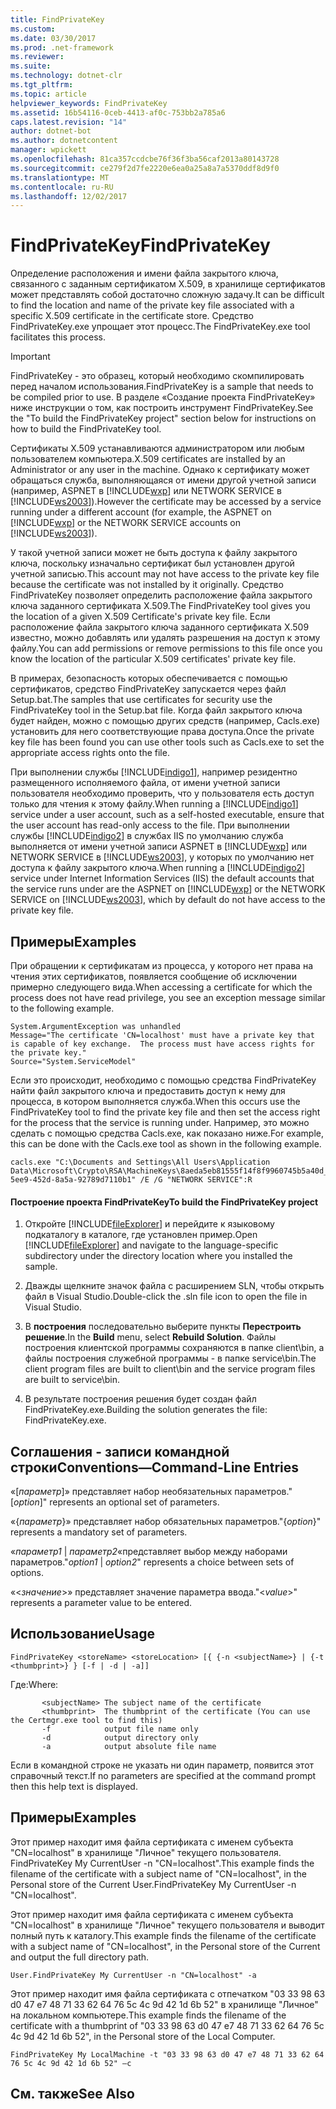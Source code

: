 ```yaml
---
title: FindPrivateKey
ms.custom: 
ms.date: 03/30/2017
ms.prod: .net-framework
ms.reviewer: 
ms.suite: 
ms.technology: dotnet-clr
ms.tgt_pltfrm: 
ms.topic: article
helpviewer_keywords: FindPrivateKey
ms.assetid: 16b54116-0ceb-4413-af0c-753bb2a785a6
caps.latest.revision: "14"
author: dotnet-bot
ms.author: dotnetcontent
manager: wpickett
ms.openlocfilehash: 81ca357ccdcbe76f36f3ba56caf2013a80143728
ms.sourcegitcommit: ce279f2d7fe2220e6ea0a25a8a7a5370ddf8d9f0
ms.translationtype: MT
ms.contentlocale: ru-RU
ms.lasthandoff: 12/02/2017
---
```

# <a name="findprivatekey"></a><span data-ttu-id="f60db-102">FindPrivateKey</span><span class="sxs-lookup"><span data-stu-id="f60db-102">FindPrivateKey</span></span>
<span data-ttu-id="f60db-103">Определение расположения и имени файла закрытого ключа, связанного с заданным сертификатом X.509, в хранилище сертификатов может представлять собой достаточно сложную задачу.</span><span class="sxs-lookup"><span data-stu-id="f60db-103">It can be difficult to find the location and name of the private key file associated with a specific X.509 certificate in the certificate store.</span></span> <span data-ttu-id="f60db-104">Средство FindPrivateKey.exe упрощает этот процесс.</span><span class="sxs-lookup"><span data-stu-id="f60db-104">The FindPrivateKey.exe tool facilitates this process.</span></span>  
  
> [!IMPORTANT]
>  <span data-ttu-id="f60db-105">FindPrivateKey - это образец, который необходимо скомпилировать перед началом использования.</span><span class="sxs-lookup"><span data-stu-id="f60db-105">FindPrivateKey is a sample that needs to be compiled prior to use.</span></span> <span data-ttu-id="f60db-106">В разделе «Создание проекта FindPrivateKey» ниже инструкции о том, как построить инструмент FindPrivateKey.</span><span class="sxs-lookup"><span data-stu-id="f60db-106">See the "To build the FindPrivateKey project" section below for instructions on how to build the FindPrivateKey tool.</span></span>  
  
 <span data-ttu-id="f60db-107">Сертификаты X.509 устанавливаются администратором или любым пользователем компьютера.</span><span class="sxs-lookup"><span data-stu-id="f60db-107">X.509 certificates are installed by an Administrator or any user in the machine.</span></span> <span data-ttu-id="f60db-108">Однако к сертификату может обращаться служба, выполняющаяся от имени другой учетной записи (например, ASPNET в [!INCLUDE[wxp](../../../../includes/wxp-md.md)] или NETWORK SERVICE в [!INCLUDE[ws2003](../../../../includes/ws2003-md.md)]).</span><span class="sxs-lookup"><span data-stu-id="f60db-108">However the certificate may be accessed by a service running under a different account (for example, the ASPNET on [!INCLUDE[wxp](../../../../includes/wxp-md.md)] or the NETWORK SERVICE accounts on [!INCLUDE[ws2003](../../../../includes/ws2003-md.md)]).</span></span>  
  
 <span data-ttu-id="f60db-109">У такой учетной записи может не быть доступа к файлу закрытого ключа, поскольку изначально сертификат был установлен другой учетной записью.</span><span class="sxs-lookup"><span data-stu-id="f60db-109">This account may not have access to the private key file because the certificate was not installed by it originally.</span></span> <span data-ttu-id="f60db-110">Средство FindPrivateKey позволяет определить расположение файла закрытого ключа заданного сертификата X.509.</span><span class="sxs-lookup"><span data-stu-id="f60db-110">The FindPrivateKey tool gives you the location of a given X.509 Certificate's private key file.</span></span> <span data-ttu-id="f60db-111">Если расположение файла закрытого ключа заданного сертификата X.509 известно, можно добавлять или удалять разрешения на доступ к этому файлу.</span><span class="sxs-lookup"><span data-stu-id="f60db-111">You can add permissions or remove permissions to this file once you know the location of the particular X.509 certificates' private key file.</span></span>  
  
 <span data-ttu-id="f60db-112">В примерах, безопасность которых обеспечивается с помощью сертификатов, средство FindPrivateKey запускается через файл Setup.bat.</span><span class="sxs-lookup"><span data-stu-id="f60db-112">The samples that use certificates for security use the FindPrivateKey tool in the Setup.bat file.</span></span> <span data-ttu-id="f60db-113">Когда файл закрытого ключа будет найден, можно с помощью других средств (например, Cacls.exe) установить для него соответствующие права доступа.</span><span class="sxs-lookup"><span data-stu-id="f60db-113">Once the private key file has been found you can use other tools such as Cacls.exe to set the appropriate access rights onto the file.</span></span>  
  
 <span data-ttu-id="f60db-114">При выполнении службы [!INCLUDE[indigo1](../../../../includes/indigo1-md.md)], например резидентно размещенного исполняемого файла, от имени учетной записи пользователя необходимо проверить, что у пользователя есть доступ только для чтения к этому файлу.</span><span class="sxs-lookup"><span data-stu-id="f60db-114">When running a [!INCLUDE[indigo1](../../../../includes/indigo1-md.md)] service under a user account, such as a self-hosted executable, ensure that the user account has read-only access to the file.</span></span> <span data-ttu-id="f60db-115">При выполнении службы [!INCLUDE[indigo2](../../../../includes/indigo2-md.md)] в службах IIS по умолчанию служба выполняется от имени учетной записи ASPNET в [!INCLUDE[wxp](../../../../includes/wxp-md.md)] или NETWORK SERVICE в [!INCLUDE[ws2003](../../../../includes/ws2003-md.md)], у которых по умолчанию нет доступа к файлу закрытого ключа.</span><span class="sxs-lookup"><span data-stu-id="f60db-115">When running a [!INCLUDE[indigo2](../../../../includes/indigo2-md.md)] service under Internet Information Services (IIS) the default accounts that the service runs under are the ASPNET on [!INCLUDE[wxp](../../../../includes/wxp-md.md)] or the NETWORK SERVICE on [!INCLUDE[ws2003](../../../../includes/ws2003-md.md)], which by default do not have access to the private key file.</span></span>  
  
## <a name="examples"></a><span data-ttu-id="f60db-116">Примеры</span><span class="sxs-lookup"><span data-stu-id="f60db-116">Examples</span></span>  
 <span data-ttu-id="f60db-117">При обращении к сертификатам из процесса, у которого нет права на чтения этих сертификатов, появляется сообщение об исключении примерно следующего вида.</span><span class="sxs-lookup"><span data-stu-id="f60db-117">When accessing a certificate for which the process does not have read privilege, you see an exception message similar to the following example.</span></span>  
  
```  
System.ArgumentException was unhandled  
Message="The certificate 'CN=localhost' must have a private key that is capable of key exchange.  The process must have access rights for the private key."  
Source="System.ServiceModel"  
```  
  
 <span data-ttu-id="f60db-118">Если это происходит, необходимо с помощью средства FindPrivateKey найти файл закрытого ключа и предоставить доступ к нему для процесса, в котором выполняется служба.</span><span class="sxs-lookup"><span data-stu-id="f60db-118">When this occurs use the FindPrivateKey tool to find the private key file and then set the access right for the process that the service is running under.</span></span> <span data-ttu-id="f60db-119">Например, это можно сделать с помощью средства Cacls.exe, как показано ниже.</span><span class="sxs-lookup"><span data-stu-id="f60db-119">For example, this can be done with the Cacls.exe tool as shown in the following example.</span></span>  
  
```  
cacls.exe "C:\Documents and Settings\All Users\Application Data\Microsoft\Crypto\RSA\MachineKeys\8aeda5eb81555f14f8f9960745b5a40d_38f7de48-5ee9-452d-8a5a-92789d7110b1" /E /G "NETWORK SERVICE":R  
```  
  
#### <a name="to-build-the-findprivatekey-project"></a><span data-ttu-id="f60db-120">Построение проекта FindPrivateKey</span><span class="sxs-lookup"><span data-stu-id="f60db-120">To build the FindPrivateKey project</span></span>  
  
1.  <span data-ttu-id="f60db-121">Откройте [!INCLUDE[fileExplorer](../../../../includes/fileexplorer-md.md)] и перейдите к языковому подкаталогу в каталоге, где установлен пример.</span><span class="sxs-lookup"><span data-stu-id="f60db-121">Open [!INCLUDE[fileExplorer](../../../../includes/fileexplorer-md.md)] and navigate to the language-specific subdirectory under the directory location where you installed the sample.</span></span>  
  
2.  <span data-ttu-id="f60db-122">Дважды щелкните значок файла с расширением SLN, чтобы открыть файл в Visual Studio.</span><span class="sxs-lookup"><span data-stu-id="f60db-122">Double-click the .sln file icon to open the file in Visual Studio.</span></span>  
  
3.  <span data-ttu-id="f60db-123">В **построения** последовательно выберите пункты **Перестроить решение**.</span><span class="sxs-lookup"><span data-stu-id="f60db-123">In the **Build** menu, select **Rebuild Solution**.</span></span> <span data-ttu-id="f60db-124">Файлы построения клиентской программы сохраняются в папке client\bin, а файлы построения служебной программы - в папке service\bin.</span><span class="sxs-lookup"><span data-stu-id="f60db-124">The client program files are built to client\bin and the service program files are built to service\bin.</span></span>  
  
4.  <span data-ttu-id="f60db-125">В результате построения решения будет создан файл FindPrivateKey.exe.</span><span class="sxs-lookup"><span data-stu-id="f60db-125">Building the solution generates the file: FindPrivateKey.exe.</span></span>  
  
## <a name="conventionscommand-line-entries"></a><span data-ttu-id="f60db-126">Соглашения - записи командной строки</span><span class="sxs-lookup"><span data-stu-id="f60db-126">Conventions—Command-Line Entries</span></span>  
 <span data-ttu-id="f60db-127">«[*параметр*]» представляет набор необязательных параметров.</span><span class="sxs-lookup"><span data-stu-id="f60db-127">"[*option*]" represents an optional set of parameters.</span></span>  
  
 <span data-ttu-id="f60db-128">«{*параметр*}» представляет набор обязательных параметров.</span><span class="sxs-lookup"><span data-stu-id="f60db-128">"{*option*}" represents a mandatory set of parameters.</span></span>  
  
 <span data-ttu-id="f60db-129">«*параметр1* &#124; *параметр2*«представляет выбор между наборами параметров.</span><span class="sxs-lookup"><span data-stu-id="f60db-129">"*option1* &#124; *option2*" represents a choice between sets of options.</span></span>  
  
 <span data-ttu-id="f60db-130">«\<*значение*>» представляет значение параметра ввода.</span><span class="sxs-lookup"><span data-stu-id="f60db-130">"\<*value*>" represents a parameter value to be entered.</span></span>  
  
## <a name="usage"></a><span data-ttu-id="f60db-131">Использование</span><span class="sxs-lookup"><span data-stu-id="f60db-131">Usage</span></span>  
  
```  
FindPrivateKey <storeName> <storeLocation> [{ {-n <subjectName>} | {-t <thumbprint>} } [-f | -d | -a]]  
```  
  
 <span data-ttu-id="f60db-132">Где:</span><span class="sxs-lookup"><span data-stu-id="f60db-132">Where:</span></span>  
  
```  
       <subjectName> The subject name of the certificate  
       <thumbprint>  The thumbprint of the certificate (You can use the Certmgr.exe tool to find this)  
       -f            output file name only  
       -d            output directory only  
       -a            output absolute file name  
```  
  
 <span data-ttu-id="f60db-133">Если в командной строке не указать ни один параметр, появится этот справочный текст.</span><span class="sxs-lookup"><span data-stu-id="f60db-133">If no parameters are specified at the command prompt then this help text is displayed.</span></span>  
  
## <a name="examples"></a><span data-ttu-id="f60db-134">Примеры</span><span class="sxs-lookup"><span data-stu-id="f60db-134">Examples</span></span>  
 <span data-ttu-id="f60db-135">Этот пример находит имя файла сертификата с именем субъекта "CN=localhost" в хранилище "Личное" текущего пользователя. FindPrivateKey My CurrentUser -n "CN=localhost".</span><span class="sxs-lookup"><span data-stu-id="f60db-135">This example finds the filename of the certificate with a subject name of "CN=localhost", in the Personal store of the Current User.FindPrivateKey My CurrentUser -n "CN=localhost".</span></span>  
  
 <span data-ttu-id="f60db-136">Этот пример находит имя файла сертификата с именем субъекта "CN=localhost" в хранилище "Личное" текущего пользователя и выводит полный путь к каталогу.</span><span class="sxs-lookup"><span data-stu-id="f60db-136">This example finds the filename of the certificate with a subject name of "CN=localhost", in the Personal store of the Current and output the full directory path.</span></span>  
  
```  
User.FindPrivateKey My CurrentUser -n "CN=localhost" -a  
```  
  
 <span data-ttu-id="f60db-137">Этот пример находит имя файла сертификата с отпечатком "03 33 98 63 d0 47 e7 48 71 33 62 64 76 5c 4c 9d 42 1d 6b 52" в хранилище "Личное" на локальном компьютере.</span><span class="sxs-lookup"><span data-stu-id="f60db-137">This example finds the filename of the certificate with a thumbprint of "03 33 98 63 d0 47 e7 48 71 33 62 64 76 5c 4c 9d 42 1d 6b 52", in the Personal store of the Local Computer.</span></span>  
  
```  
FindPrivateKey My LocalMachine -t "03 33 98 63 d0 47 e7 48 71 33 62 64 76 5c 4c 9d 42 1d 6b 52" –c  
```  
  
## <a name="see-also"></a><span data-ttu-id="f60db-138">См. также</span><span class="sxs-lookup"><span data-stu-id="f60db-138">See Also</span></span>

